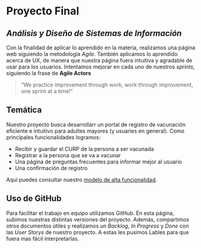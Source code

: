 # Proyecto Final
## _Análisis y Diseño de Sistemas de Información_


Con la finalidad de aplicar lo aprendido en la materia, realizamos una página web siguiendo la metodología _Agile_. También aplicamos lo aprendido acerca de UX, de manera que nuestra página fuera intuitiva y agradable de usar para los usuarios. 
Intentamos mejorar en cada uno de nuestros _sprints_, siguiendo la frase de **Agile Actors**
>“We practice improvement through work,
>work through improvement, one sprint at a time!”
## Temática
Nuestro proyecto busca desarrollarr un portal de registro de vacunación eficiente e intuitivo para adultes mayores (y usuaries en general). Como principales funcionalidades logramos: 

- Recibir y guardar el CURP de la persona a ser vacunada
- Registrar a la persona que se va a vacunar 
- Una página de preguntas frecuentes para informar mejor al usuario 
- Una confirmación de registro 

Aquí puedes consultar nuestro [modelo de alta funcionalidad](https://www.figma.com/file/OAszkwJaOKu6IfdBCcaX8e/Untitled?node-id=0%3A1).
## Uso de GitHub

Para facilitar el trabajo en equipo utilizamos GitHub. En esta página, subimos nuestras distintas versiones del proyecto. Además, compartimos otros documentos útiles y realizamos un _Backlog_, _In Progress_ y _Done_ con las _User Storys_ de nuestro proyecto. A estas les pusimos Lables para que fuera mas fácil interpretarlas. 

